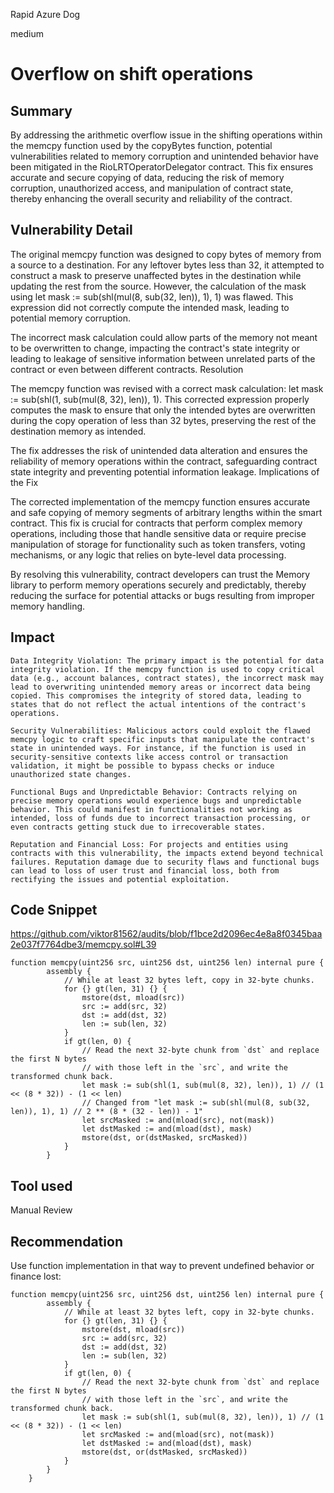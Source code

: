 Rapid Azure Dog

medium

# Overflow on shift operations


## Summary

By addressing the arithmetic overflow issue in the shifting operations within the memcpy function used by the copyBytes function, potential vulnerabilities related to memory corruption and unintended behavior have been mitigated in the RioLRTOperatorDelegator contract. This fix ensures accurate and secure copying of data, reducing the risk of memory corruption, unauthorized access, and manipulation of contract state, thereby enhancing the overall security and reliability of the contract.

## Vulnerability Detail
The original memcpy function was designed to copy bytes of memory from a source to a destination. For any leftover bytes less than 32, it attempted to construct a mask to preserve unaffected bytes in the destination while updating the rest from the source. However, the calculation of the mask using let mask := sub(shl(mul(8, sub(32, len)), 1), 1) was flawed. This expression did not correctly compute the intended mask, leading to potential memory corruption.

The incorrect mask calculation could allow parts of the memory not meant to be overwritten to change, impacting the contract's state integrity or leading to leakage of sensitive information between unrelated parts of the contract or even between different contracts.
Resolution

The memcpy function was revised with a correct mask calculation: let mask := sub(shl(1, sub(mul(8, 32), len)), 1). This corrected expression properly computes the mask to ensure that only the intended bytes are overwritten during the copy operation of less than 32 bytes, preserving the rest of the destination memory as intended.

The fix addresses the risk of unintended data alteration and ensures the reliability of memory operations within the contract, safeguarding contract state integrity and preventing potential information leakage.
Implications of the Fix

The corrected implementation of the memcpy function ensures accurate and safe copying of memory segments of arbitrary lengths within the smart contract. This fix is crucial for contracts that perform complex memory operations, including those that handle sensitive data or require precise manipulation of storage for functionality such as token transfers, voting mechanisms, or any logic that relies on byte-level data processing.

By resolving this vulnerability, contract developers can trust the Memory library to perform memory operations securely and predictably, thereby reducing the surface for potential attacks or bugs resulting from improper memory handling.
## Impact
    Data Integrity Violation: The primary impact is the potential for data integrity violation. If the memcpy function is used to copy critical data (e.g., account balances, contract states), the incorrect mask may lead to overwriting unintended memory areas or incorrect data being copied. This compromises the integrity of stored data, leading to states that do not reflect the actual intentions of the contract's operations.

    Security Vulnerabilities: Malicious actors could exploit the flawed memcpy logic to craft specific inputs that manipulate the contract's state in unintended ways. For instance, if the function is used in security-sensitive contexts like access control or transaction validation, it might be possible to bypass checks or induce unauthorized state changes.

    Functional Bugs and Unpredictable Behavior: Contracts relying on precise memory operations would experience bugs and unpredictable behavior. This could manifest in functionalities not working as intended, loss of funds due to incorrect transaction processing, or even contracts getting stuck due to irrecoverable states.

    Reputation and Financial Loss: For projects and entities using contracts with this vulnerability, the impacts extend beyond technical failures. Reputation damage due to security flaws and functional bugs can lead to loss of user trust and financial loss, both from rectifying the issues and potential exploitation.
## Code Snippet

https://github.com/viktor81562/audits/blob/f1bce2d2096ec4e8a8f0345baa2e037f7764dbe3/memcpy.sol#L39

```sol
function memcpy(uint256 src, uint256 dst, uint256 len) internal pure {
        assembly {
            // While at least 32 bytes left, copy in 32-byte chunks.
            for {} gt(len, 31) {} {
                mstore(dst, mload(src))
                src := add(src, 32)
                dst := add(dst, 32)
                len := sub(len, 32)
            }
            if gt(len, 0) {
                // Read the next 32-byte chunk from `dst` and replace the first N bytes
                // with those left in the `src`, and write the transformed chunk back.
                let mask := sub(shl(1, sub(mul(8, 32), len)), 1) // (1 << (8 * 32)) - (1 << len)
                // Changed from "let mask := sub(shl(mul(8, sub(32, len)), 1), 1) // 2 ** (8 * (32 - len)) - 1"
                let srcMasked := and(mload(src), not(mask))
                let dstMasked := and(mload(dst), mask)
                mstore(dst, or(dstMasked, srcMasked))
            }
        }
```
## Tool used

Manual Review

## Recommendation
Use function implementation in that way to prevent undefined behavior or finance lost:

```sol
function memcpy(uint256 src, uint256 dst, uint256 len) internal pure {
        assembly {
            // While at least 32 bytes left, copy in 32-byte chunks.
            for {} gt(len, 31) {} {
                mstore(dst, mload(src))
                src := add(src, 32)
                dst := add(dst, 32)
                len := sub(len, 32)
            }
            if gt(len, 0) {
                // Read the next 32-byte chunk from `dst` and replace the first N bytes
                // with those left in the `src`, and write the transformed chunk back.
                let mask := sub(shl(1, sub(mul(8, 32), len)), 1) // (1 << (8 * 32)) - (1 << len)
                let srcMasked := and(mload(src), not(mask))
                let dstMasked := and(mload(dst), mask)
                mstore(dst, or(dstMasked, srcMasked))
            }
        }
    }
```